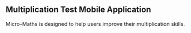 ## Multiplication Test Mobile Application

Micro-Maths is designed to help users improve their multiplication skills.


